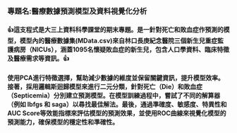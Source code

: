 <h3>專題名:醫療數據預測模型及資料視覺化分析</h3>
<h4><b>👍這支程式是大三上資料科學課堂的期末專題。是一針對死亡和敗血症作預測的模型，模型內的醫療數據集(MData.csv)來自林口長庚紀念醫院三個新生兒重症監護病房（NICUs），涵蓋1095名懷疑敗血症的新生兒，包含人口學資料、臨床特徵及醫療需求等資訊。👍</b></h4>

<h4>使用PCA進行特徵選擇，幫助減少數據的維度並保留關鍵資訊，提升模型效率。接著，採用邏輯斯迴歸模型來進行二元分類，針對死亡（Die）和敗血症（Septicemia）分別建立預測模型。在模型訓練過程中，嘗試了不同的解算器（例如 lbfgs 和 saga）以尋找最佳解法。最後，通過準確度、敏感度、特異性和AUC Score等效能指標來評估模型的預測效果，並使用ROC曲線來視覺化模型的預測能力，確保模型的穩定性和準確性。</h4>
